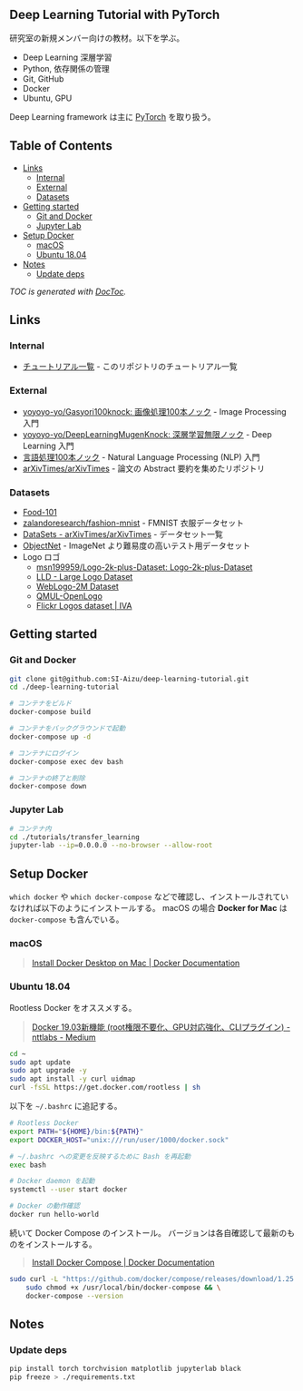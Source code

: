 ## Deep Learning Tutorial with PyTorch

研究室の新規メンバー向けの教材。以下を学ぶ。

- Deep Learning 深層学習
- Python, 依存関係の管理
- Git, GitHub
- Docker
- Ubuntu, GPU

Deep Learning framework は主に [PyTorch] を取り扱う。

[PyTorch]: https://pytorch.org/



## Table of Contents

<!-- START doctoc generated TOC please keep comment here to allow auto update -->
<!-- DON'T EDIT THIS SECTION, INSTEAD RE-RUN doctoc TO UPDATE -->


- [Links](#links)
  - [Internal](#internal)
  - [External](#external)
  - [Datasets](#datasets)
- [Getting started](#getting-started)
  - [Git and Docker](#git-and-docker)
  - [Jupyter Lab](#jupyter-lab)
- [Setup Docker](#setup-docker)
  - [macOS](#macos)
  - [Ubuntu 18.04](#ubuntu-1804)
- [Notes](#notes)
  - [Update deps](#update-deps)

<!-- END doctoc generated TOC please keep comment here to allow auto update -->

*TOC is generated with [DocToc](https://github.com/thlorenz/doctoc).*



## Links

### Internal

- [チュートリアル一覧](./tutorials/README.md) - このリポジトリのチュートリアル一覧

### External

- [yoyoyo-yo/Gasyori100knock: 画像処理100本ノック](https://github.com/yoyoyo-yo/Gasyori100knock) - Image Processing 入門
- [yoyoyo-yo/DeepLearningMugenKnock: 深層学習無限ノック](https://github.com/yoyoyo-yo/DeepLearningMugenKnock) - Deep Learning 入門
- [言語処理100本ノック](http://www.cl.ecei.tohoku.ac.jp/nlp100/) - Natural Language Processing (NLP) 入門
- [arXivTimes/arXivTimes](https://github.com/arXivTimes/arXivTimes) - 論文の Abstract 要約を集めたリポジトリ

### Datasets

- [Food-101](https://www.vision.ee.ethz.ch/datasets_extra/food-101/)
- [zalandoresearch/fashion-mnist](https://github.com/zalandoresearch/fashion-mnist) - FMNIST 衣服データセット
- [DataSets - arXivTimes/arXivTimes](https://github.com/arXivTimes/arXivTimes/tree/master/datasets) - データセット一覧
- [ObjectNet](https://objectnet.dev/index.html) - ImageNet より難易度の高いテスト用データセット
- Logo ロゴ
    - [msn199959/Logo-2k-plus-Dataset: Logo-2k-plus-Dataset](https://github.com/msn199959/Logo-2k-plus-Dataset)
    - [LLD - Large Logo Dataset](https://data.vision.ee.ethz.ch/sagea/lld/)
    - [WebLogo-2M Dataset](http://www.eecs.qmul.ac.uk/~hs308/WebLogo-2M.html/)
    - [QMUL-OpenLogo](https://qmul-openlogo.github.io/)
    - [Flickr Logos dataset | IVA](http://image.ntua.gr/iva/datasets/flickr_logos/)



## Getting started

### Git and Docker

```sh
git clone git@github.com:SI-Aizu/deep-learning-tutorial.git
cd ./deep-learning-tutorial

# コンテナをビルド
docker-compose build

# コンテナをバックグラウンドで起動
docker-compose up -d

# コンテナにログイン
docker-compose exec dev bash

# コンテナの終了と削除
docker-compose down
```

### Jupyter Lab

```sh
# コンテナ内
cd ./tutorials/transfer_learning
jupyter-lab --ip=0.0.0.0 --no-browser --allow-root
```



## Setup Docker

`which docker` や `which docker-compose` などで確認し、インストールされていなければ以下のようにインストールする。
macOS の場合 **Docker for Mac** は `docker-compose` も含んでいる。

### macOS

> [Install Docker Desktop on Mac | Docker Documentation](https://docs.docker.com/docker-for-mac/install/)

### Ubuntu 18.04

Rootless Docker をオススメする。

> [Docker 19.03新機能 (root権限不要化、GPU対応強化、CLIプラグイン) - nttlabs - Medium](https://medium.com/nttlabs/docker-1903-5155754ff8ac)

```sh
cd ~
sudo apt update
sudo apt upgrade -y
sudo apt install -y curl uidmap
curl -fsSL https://get.docker.com/rootless | sh
```

以下を `~/.bashrc` に追記する。

```sh
# Rootless Docker
export PATH="${HOME}/bin:${PATH}"
export DOCKER_HOST="unix:///run/user/1000/docker.sock"
```

```sh
# ~/.bashrc への変更を反映するために Bash を再起動
exec bash

# Docker daemon を起動
systemctl --user start docker

# Docker の動作確認
docker run hello-world
```

続いて Docker Compose のインストール。
バージョンは各自確認して最新のものをインストールする。

> [Install Docker Compose | Docker Documentation](https://docs.docker.com/compose/install/)

```sh
sudo curl -L "https://github.com/docker/compose/releases/download/1.25.3/docker-compose-$(uname -s)-$(uname -m)" -o /usr/local/bin/docker-compose && \
    sudo chmod +x /usr/local/bin/docker-compose && \
    docker-compose --version
```



## Notes

### Update deps

```sh
pip install torch torchvision matplotlib jupyterlab black
pip freeze > ./requirements.txt
```
